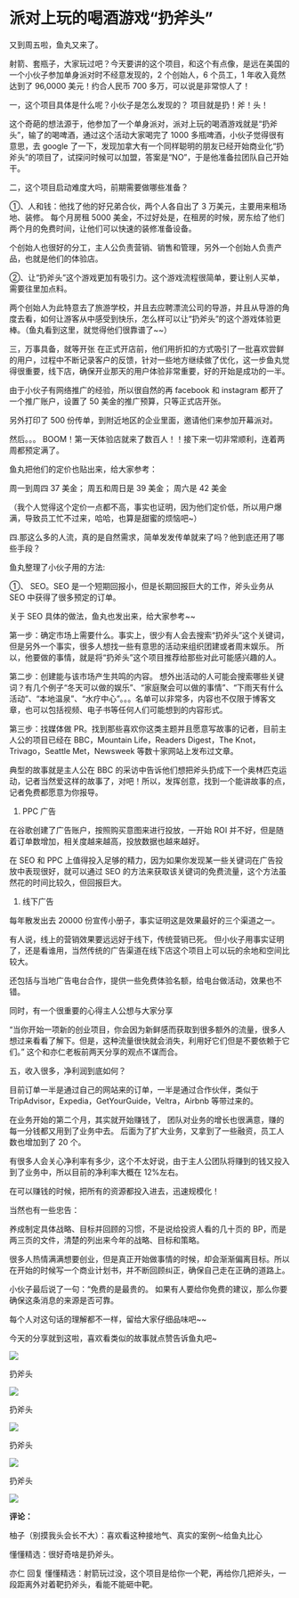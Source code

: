 # 派对上玩的喝酒游戏“扔斧头”

又到周五啦，鱼丸又来了。

射箭、套瓶子，大家玩过吧？今天要讲的这个项目，和这个有点像，是远在美国的一个小伙子参加单身派对时不经意发现的，2 个创始人，6 个员工，1 年收入竟然达到了 96,0000 美元！约合人民币 700 多万，可以说是非常惊人了！

一，这个项目具体是什么呢？小伙子是怎么发现的？
项目就是扔！斧！头！

这个奇葩的想法源于，他参加了一个单身派对，派对上玩的喝酒游戏就是“扔斧头”，输了的喝啤酒，通过这个活动大家喝完了 1000 多瓶啤酒，小伙子觉得很有意思，去 google 了一下，发现加拿大有一个同样聪明的朋友已经开始商业化“扔斧头”的项目了，试探问时候可以加盟，答案是“NO”，于是他准备拉团队自己开始干。

二，这个项目启动难度大吗，前期需要做哪些准备？

①、人和钱：他找了他的好兄弟合伙，两个人各自出了 3 万美元，主要用来租场地、装修。 每个月房租 5000 美金，不过好处是，在租房的时候，房东给了他们两个月的免费时间，让他们可以快速的装修准备设备。

个创始人也很好的分工，主人公负责营销、销售和管理，另外一个创始人负责产品，也就是他们的体验店。

②、让“扔斧头”这个游戏更加有吸引力。这个游戏流程很简单，要让别人买单，需要往里加点料。

两个创始人为此特意去了旅游学校，并且去应聘漂流公司的导游，并且从导游的角度去看，如何让游客从中感受到快乐，怎么样可以让“扔斧头”的这个游戏体验更棒。（鱼丸看到这里，就觉得他们很靠谱了~~）

三，万事具备，就等开张
在正式开店前，他们用折扣的方式吸引了一批喜欢尝鲜的用户，过程中不断记录客户的反馈，针对一些地方继续做了优化，这一步鱼丸觉得很重要，线下店，确保开业那天的用户体验非常重要，好的开始是成功的一半。

由于小伙子有网络推广的经验，所以很自然的再 facebook 和 instagram 都开了一个推广账户，设置了 50 美金的推广预算，只等正式店开张。

另外打印了 500 份传单，到附近地区的企业里面，邀请他们来参加开幕派对。

然后。。。 BOOM！第一天体验店就来了数百人！！接下来一切非常顺利，连着两周都预定满了。

鱼丸把他们的定价也贴出来，给大家参考：

周一到周四 37 美金；
周五和周日是 39 美金；
周六是 42 美金

（我个人觉得这个定价一点都不高，事实也证明，因为他们定价低，所以用户爆满，导致员工忙不过来，哈哈，也算是甜蜜的烦恼吧~）

四.那这么多的人流，真的是自然需求，简单发发传单就来了吗？他到底还用了哪些手段？

鱼丸整理了小伙子用的方法:

①、 SEO。SEO 是一个短期回报小，但是长期回报巨大的工作，斧头业务从 SEO 中获得了很多预定的订单。

关于 SEO 具体的做法，鱼丸也发出来，给大家参考~~

第一步：确定市场上需要什么。事实上，很少有人会去搜索“扔斧头”这个关键词，但是另外一个事实，很多人想找一些有意思的活动来组织团建或者周末娱乐。 所以，他要做的事情，就是将“扔斧头”这个项目推荐给那些对此可能感兴趣的人。

第二步：创建能与该市场产生共鸣的内容。 想外出活动的人可能会搜索哪些关键词？有几个例子“冬天可以做的娱乐”、“家庭聚会可以做的事情”、“下雨天有什么活动”、“本地温泉”、“水疗中心”。。。名单可以非常多，内容也不仅限于博客文章，也可以包括视频、电子书等任何人们可能想到的内容形式。

第三步：找媒体做 PR。找到那些喜欢你这类主题并且愿意写故事的记者，目前主人公的项目已经在 BBC，Mountain Life，Readers Digest，The Knot，Trivago，Seattle Met，Newsweek 等数十家网站上发布过文章。

典型的故事就是主人公在 BBC 的采访中告诉他们想把斧头扔成下一个奥林匹克运动，记者当然爱这样的故事了，对吧！所以，发挥创意，找到一个能讲故事的点，记者免费都愿意为你报导。

1.  PPC 广告

在谷歌创建了广告账户，按照购买意图来进行投放，一开始 ROI 并不好，但是随着订单数增加，相关度越来越高，投放数据也越来越好。

在 SEO 和 PPC 上值得投入足够的精力，因为如果你发现某一些关键词在广告投放中表现很好，就可以通过 SEO 的方法来获取该关键词的免费流量，这个方法虽然花的时间比较久，但回报巨大。

1.  线下广告

每年散发出去 20000 份宣传小册子，事实证明这是效果最好的三个渠道之一。

有人说，线上的营销效果要远远好于线下，传统营销已死。 但小伙子用事实证明了，还是看谁用，当然传统的广告渠道在线下店这个项目上可以玩的余地和空间比较大。

还包括与当地广告电台合作，提供一些免费体验名额，给电台做活动，效果也不错。

同时，有一个很重要的心得主人公想与大家分享

“当你开始一项新的创业项目，你会因为新鲜感而获取到很多额外的流量，很多人想过来看看了解下。但是，这种流量很快就会消失，利用好它们但是不要依赖于它们。”
这个和亦仁老板前两天分享的观点不谋而合。

五，收入很多，净利润到底如何？

目前订单一半是通过自己的网站来的订单，一半是通过合作伙伴，类似于 TripAdvisor，Expedia，GetYourGuide，Veltra，Airbnb 等带过来的。

在业务开始的第二个月，其实就开始赚钱了， 团队对业务的增长也很满意，赚的每一分钱都又用到了业务中去。 后面为了扩大业务，又拿到了一些融资，员工人数也增加到了 20 个。

有很多人会关心净利率有多少，这个不太好说，由于主人公团队将赚到的钱又投入到了业务中，所以目前的净利率大概在 12%左右。

在可以赚钱的时候，把所有的资源都投入进去，迅速规模化！

当然也有一些忠告：

养成制定具体战略、目标并回顾的习惯，不是说给投资人看的几十页的 BP，而是两三页的文件，清楚的列出来今年的战略、目标和策略。

很多人热情满满想要创业，但是真正开始做事情的时候，却会渐渐偏离目标。所以在开始的时候写一个商业计划书，并不断回顾纠正，确保自己走在正确的道路上。

小伙子最后说了一句：“免费的是最贵的。 如果有人要给你免费的建议，那么你要确保这条消息的来源是否可靠。

每个人对这句话的理解都不一样，留给大家仔细品味吧~~

今天的分享就到这啦，喜欢看类似的故事就点赞告诉鱼丸吧~

![](img/ad97437e6cdf9d27e0556c3f43f1715e.jpg)

扔斧头

![](img/1af7e529860f7e7315ac0a89790f66ce.jpg)

扔斧头

![](img/e381bca17c7adc7c8aaa8babfa6a6540.jpg)

扔斧头

![](img/db4f5c346219e7c53b7494150b88d2f2.jpg)

扔斧头

![](img/c8236fd72407356b590e22288ba4448c.jpg)

**评论：**

柚子（别摸我头会长不大）：喜欢看这种接地气、真实的案例～给鱼丸比心

懂懂精选：很好奇啥是扔斧头。

亦仁 回复 懂懂精选：射箭玩过没，这个项目是给你一个靶，再给你几把斧头，一段距离外对着靶扔斧头，看能不能砸中靶。